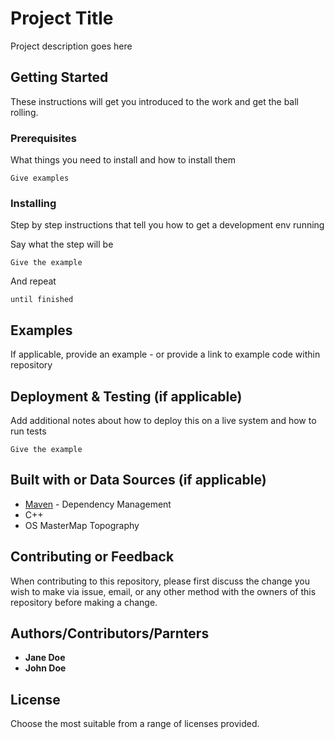 # Project Title

Project description goes here

## Getting Started

These instructions will get you introduced to the work and get the ball rolling.  


### Prerequisites

What things you need to install and how to install them

```
Give examples
```

### Installing

Step by step instructions that tell you how to get a development env running

Say what the step will be

```
Give the example
```

And repeat

```
until finished
```


## Examples

If applicable, provide an example - or provide a link to example code within repository


## Deployment & Testing (if applicable)

Add additional notes about how to deploy this on a live system and how to run tests

```
Give the example
```

## Built with or Data Sources (if applicable)

* [Maven](https://maven.apache.org/) - Dependency Management
* C++
* OS MasterMap Topography 

## Contributing or Feedback

When contributing to this repository, please first discuss the change you wish to make via issue, email, or any other method with the owners of this repository before making a change.


## Authors/Contributors/Parnters

* **Jane Doe** 
* **John Doe**


## License

Choose the most suitable from a range of licenses provided. 


